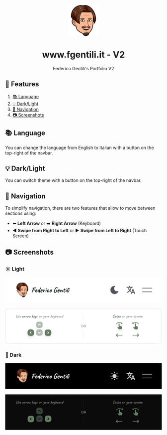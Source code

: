 <div align="center">
  <img alt="Logo" src="https://raw.githubusercontent.com/GentilOfficial/v2/main/public/icons/logo.png" width="100" />
</div>
<h1 align="center">www.fgentili.it - V2</h1>
<p align="center">Federico Gentili's Portfolio V2</p>

## 🔗 Features

1. [📚 Language](#-language)
2. [💡 Dark/Light](#-darklight)
3. [🧭 Navigation](#-navigation)
4. [📷 Screenshots](#-screenshots)

## 📚 Language

You can change the language from English to Italian with a button on the top-right of the navbar.

## 💡 Dark/Light

You can switch theme with a button on the top-right of the navbar.

## 🧭 Navigation

To simplify navigation, there are two features that allow to move between sections using:

-   ⬅️ <b>Left Arrow</b> or ➡️ <b>Right Arrow</b> (Keyboard)
-   ◀️ <b>Swipe from Right to Left</b> or ▶️ <b>Swipe from Left to Right</b> (Touch Screen)

## 📷 Screenshots

### ☀️ Light

![LightNavbar](https://raw.githubusercontent.com/GentilOfficial/v2/main/public/screenshots/lightNavbar.png)

![LightNavigationCard](https://raw.githubusercontent.com/GentilOfficial/v2/main/public/screenshots/lightNavigationCard.png)

### 🌙 Dark

![DarkNavbar](https://raw.githubusercontent.com/GentilOfficial/v2/main/public/screenshots/darkNavbar.png)

![DarkNavigationCard](https://raw.githubusercontent.com/GentilOfficial/v2/main/public/screenshots/darkNavigationCard.png)
